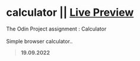 # calculator || [Live Preview](https://cemolgun.github.io/calculator/)
The Odin Project assignment : Calculator<br><br>
Simple browser calculator..
>**19.09.2022**

